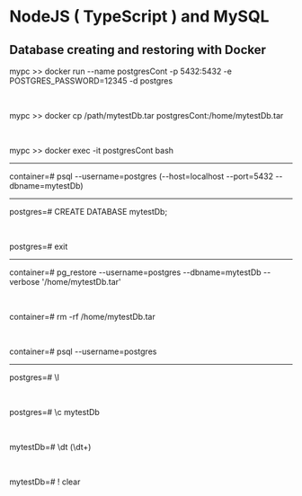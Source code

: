 # NodeJS ( TypeScript ) and MySQL

## Database creating and restoring with Docker

mypc >> docker run --name postgresCont -p 5432:5432 -e POSTGRES_PASSWORD=12345 -d postgres

<br/>

mypc >> docker cp /path/mytestDb.tar postgresCont:/home/mytestDb.tar

<br/>

mypc >> docker exec -it postgresCont bash

<hr/>

container=# psql --username=postgres (--host=localhost --port=5432 --dbname=mytestDb)

<hr/>

postgres=# CREATE DATABASE mytestDb;

<br/>

postgres=# exit

<hr/>

container=# pg_restore --username=postgres --dbname=mytestDb --verbose '/home/mytestDb.tar'

<br/>

container=# rm -rf /home/mytestDb.tar

<br/>

container=# psql --username=postgres

<hr/>

postgres=# \l

<br/>

postgres=# \c mytestDb

<br/>

mytestDb=# \dt (\dt+)

<br/>

mytestDb=# \! clear
